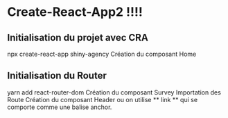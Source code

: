 # Create-React-App2 !!!!

## Initialisation du projet avec CRA

npx create-react-app shiny-agency
Création du composant Home

## Initialisation du Router

yarn add react-router-dom
Création du composant Survey
Importation des Route
Création du composant Header ou on utilise ** link ** qui se comporte comme une balise anchor.
